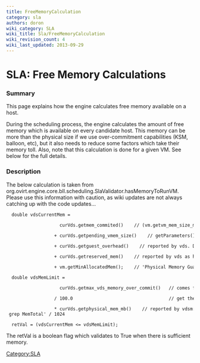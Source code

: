 ```yaml
---
title: FreeMemoryCalculation
category: sla
authors: doron
wiki_category: SLA
wiki_title: Sla/FreeMemoryCalculation
wiki_revision_count: 4
wiki_last_updated: 2013-09-29
---
```


# SLA: Free Memory Calculations

### Summary

This page explains how the engine calculates free memory available on a host.

During the scheduling process, the engine calculates the amount of free memory
which is available on every candidate host. This memory can be more than the physical
size if we use over-commitment capabilities (KSM, balloon, etc), but it also needs to reduce
some factors which take their memory toll. Also, note that this calculation is done for a given
VM. See below for the full details.

### Description

The below calculation is taken from org.ovirt.engine.core.bll.scheduling.SlaValidator.hasMemoryToRunVM.
Please use this information with caution, as wiki updates are not always catching up with the code updates...

      double vdsCurrentMem =
                          curVds.getmem_commited()    // (vm.getvm_mem_size_mb + _vds.getguest_overhead) * all VMs for this vds
                        + curVds.getpending_vmem_size()    // getParameters().getVm().getMinAllocatedMem() => all VMs not running yet.
                        + curVds.getguest_overhead()    // reported by vds. Default is 65.
                        + curVds.getreserved_mem()    // reported by vds as host_mem_reserve(256) + extra_mem_reserve(65) = 321
                        + vm.getMinAllocatedMem();    // 'Physical Memory Guaranteed'

      double vdsMemLimit = 
                          curVds.getmax_vds_memory_over_commit()   // comes from cluster. default is 120
                        / 100.0                                    // get the overcommit ratio right
                        * curVds.getphysical_mem_mb()    // reported by vdsm: 'cat /proc/meminfo | grep MemTotal' / 1024

      retVal = (vdsCurrentMem <= vdsMemLimit);

The retVal is a boolean flag which validates to True when there is sufficient memory.

<Category:SLA>
